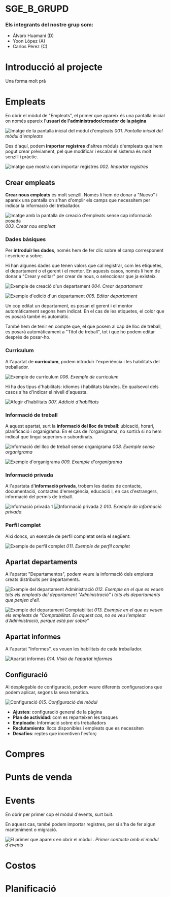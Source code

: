 # SGE_B_GRUPD

### Els integrants del nostre grup som:
* Álvaro Huamani (D)
* Yoon López (A)
* Carlos Pérez (C)

# Introducció al projecte
Una forma molt prà

# Empleats
En obrir el mòdul de "Empleats", el primer que apareix és una pantalla inicial on només apareix l'**usuari de l'administrador/creador de la pàgina**

![Imatge de la pantalla inicial del mòdul d'empleats](img/Yoon/Empleats001.png) *001. Pantalla inicial del mòdul d'empleats*

Des d'aquí, podem **importar registres** d'altres mòduls d'empleats que hem pogut crear prèviament, pel que modificar i escalar el sistema és molt senzill i pràctic.

![Imatge que mostra com importar registres](img/Yoon/Empleats002.png) *002. Importar registres*

## Crear empleats

**Crear nous empleats** és molt senzill. Només li hem de donar a "Nuevo" i apareix una pantalla on s'han d'omplir els camps que necessitem per indicar la informació del treballador.

![Imatge amb la pantalla de creació d'empleats sense cap informació posada](img/Yoon/Empleats003.png) *003. Crear nou empleat*

### Dades bàsiques

Per **introduïr les dades**, només hem de fer clic sobre el camp corresponent i escriure a sobre.

Hi han algunes dades que tenen valors que cal registrar, com les etiquetes, el departament o el gerent i el mentor. En aquests casos, només li hem de donar a "Crear y editar" per crear de nous, o seleccionar que ja existeix.

![Exemple de creació d'un departament](img/Yoon/Empleats004.png) *004. Crear departament*

![Exemple d'edició d'un departament](img/Yoon/Empleats005.png) *005. Editar departament*

Un cop editat un departament, es posan el gerent i el mentor automàticament segons hem indicat. En el cas de les etiquetes, el color que es posarà també és automàtic.

També hem de tenir en compte que, el que posem al cap de lloc de treball, es posarà automàticament a "Títol de treball", tot i que ho podem editar després de posar-ho.

### Currículum

A l'apartat de **currículum**, podem introduïr l'experiència i les habilitats del treballador.

![Exemple de currículum](img/Yoon/Empleats006.png) *006. Exemple de currículum*

Hi ha dos tipus d'habilitats: idiomes i habilitats blandes. En qualsevol dels casos s'ha d'indicar el nivell d'aquesta.

![Afegir d'habilitats](img/Yoon/Empleats007.png) *007. Addició d'habilitats*

### Informació de treball

A aquest apartat, surt la **informació del lloc de treball**: ubicació, horari, planificació i organigrama. En el cas de l'organigrama, no sortirà si no hem indicat que tingui superiors o subordinats.

![Informació del lloc de treball sense organigrama](img/Yoon/Empleats008.png) *008. Exemple sense organigrama*

![Exemple d'organigrama](img/Yoon/Empleats009.png) *009. Exemple d'organigrama*

### Informació privada

A l'apartata d'**informació privada**, trobem les dades de contacte, documentació, contactes d'emergència, educació i, en cas d'estrangers, informació del permís de treball.

![Informació privada 1](img/Yoon/Empleats010.png)
![Informació privada 2](img/Yoon/Empleats011.png)
*010. Exemple de informació privada*

### Perfil complet

Així doncs, un exemple de perfil completat seria el següent:

![Exemple de perfil complet](img/Yoon/Empleats012.png) *011. Exemple de perfil complet*

## Apartat departaments

A l'apartat "Departamentos", podem veure la informació dels empleats creats distribuits per departaments.

![Exemple del departament Administració](img/Yoon/Empleats013.png) *012. Exemple en el que es veuen tots els empleats del departament "Administració" i tots els departaments que penjen d'ell.*

![Exemple del departament Comptabilitat](img/Yoon/Empleats014.png) *013. Exemple en el que es veuen els empleats de "Comptabilitat. En aquest cas, no es veu l'empleat d'Administració, perquè està per sobre"*

## Apartat informes

A l'apartat "Informes", es veuen les habilitats de cada treballador.

![Apartat informes](img/Yoon/Empleats015.png) *014. Visió de l'apartat informes*

## Configuració

Al desplegable de configuració, podem veure diferents configuracions que podem aplicar, segons la seva temàtica.

![Configuració](img/Yoon/Empleats016.png) *015. Configuració del mòdul*

- **Ajustes**: configuració general de la pàgina
- **Plan de actividad**: com es reparteixen les tasques
- **Empleado**: Informació sobre els treballadors
- **Reclutamiento**: llocs disponibles i empleats que es necessiten
- **Desafíos**: reptes que incentiven l'esforç

# Compres

# Punts de venda

# Events

En obrir per primer cop el mòdul d'events, surt buit.

En aquest cas, també podem importar registres, per si s'ha de fer algun manteniment o migració.

![El primer que apareix en obrir el mòdul](img/Yoon/Events%20001.%20Lo%20primero%20que%20aparece.png) *. Primer contacte amb el mòdul d'events*

# Costos

# Planificació